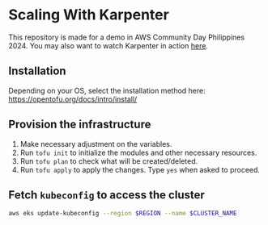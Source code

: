 # Scaling With Karpenter

This repository is made for a demo in AWS Community Day Philippines 2024. You may also want to watch Karpenter in action [here](https://youtu.be/SQenMYCTCzs).

## Installation

Depending on your OS, select the installation method here: https://opentofu.org/docs/intro/install/

## Provision the infrastructure

1. Make necessary adjustment on the variables.
2. Run `tofu init` to initialize the modules and other necessary resources.
3. Run `tofu plan` to check what will be created/deleted.
4. Run `tofu apply` to apply the changes. Type `yes` when asked to proceed.

## Fetch `kubeconfig` to access the cluster

```bash
aws eks update-kubeconfig --region $REGION --name $CLUSTER_NAME
```
